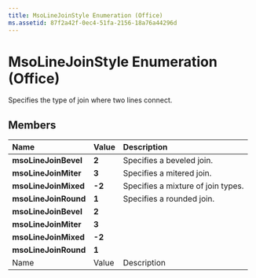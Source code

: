```yaml
---
title: MsoLineJoinStyle Enumeration (Office)
ms.assetid: 87f2a42f-0ec4-51fa-2156-18a76a44296d
---
```



# MsoLineJoinStyle Enumeration (Office)

Specifies the type of join where two lines connect.


## Members



|**Name**|**Value**|**Description**|
|:-----|:-----|:-----|
|**msoLineJoinBevel**|**2**|Specifies a beveled join.|
|**msoLineJoinMiter**|**3**|Specifies a mitered join.|
|**msoLineJoinMixed**|**-2**|Specifies a mixture of join types.|
|**msoLineJoinRound**|**1**|Specifies a rounded join.|
|**msoLineJoinBevel**|**2**||
|**msoLineJoinMiter**|**3**||
|**msoLineJoinMixed**|**-2**||
|**msoLineJoinRound**|**1**||
|Name|Value|Description|

